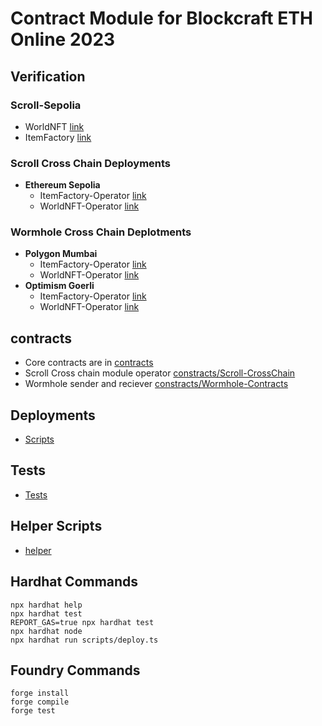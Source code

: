 # Contract Module for Blockcraft ETH Online 2023

## Verification
### Scroll-Sepolia
- WorldNFT [link](https://sepolia.scrollscan.dev/address/0x304Ad60027Bc6A8128E4AE1dE862E86B6cc37154#code)
- ItemFactory [link](https://sepolia.scrollscan.dev/address/0x0C769dd6d69DabD6a4151B579A42E49A54074d62#code)
### Scroll Cross Chain Deployments
- **Ethereum Sepolia**
    - ItemFactory-Operator [link]()
    - WorldNFT-Operator [link]()
### Wormhole Cross Chain Deplotments
- **Polygon Mumbai**
    - ItemFactory-Operator [link]()
    - WorldNFT-Operator [link]()
- **Optimism Goerli**
    - ItemFactory-Operator [link]()
    - WorldNFT-Operator [link]()

## contracts 
 - Core contracts are in [contracts](contracts)
 - Scroll Cross chain module operator [constracts/Scroll-CrossChain](constracts/Scroll-CrossChain)
 - Wormhole sender and reciever [constracts/Wormhole-Contracts](contracts/Wormhole-Contracts)

## Deployments
- [Scripts](scripts)

## Tests
- [Tests](test)

## Helper Scripts
- [helper](helper)


## Hardhat Commands
```shell
npx hardhat help
npx hardhat test
REPORT_GAS=true npx hardhat test
npx hardhat node
npx hardhat run scripts/deploy.ts
```

## Foundry Commands
```shell
forge install
forge compile
forge test
```
